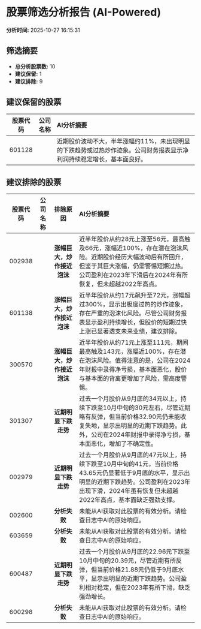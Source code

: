 # 股票筛选分析报告 (AI-Powered)

**分析时间:** 2025-10-27 16:15:31

## 筛选摘要

- **总分析股票数:** 10
- **建议保留:** 1
- **建议排除:** 9

## 建议保留的股票

| 股票代码 | 公司名称 | AI分析摘要 |
|:---:|:---:|:---|
| 601128 |  | 近期股价波动不大，半年涨幅约11%，未出现明显的下跌趋势或过热炒作迹象。公司财务报表显示净利润持续稳定增长，基本面良好。 |

## 建议排除的股票

| 股票代码 | 公司名称 | 排除原因 | AI分析摘要 |
|:---:|:---:|:---:|:---|
| 002938 |  | **涨幅巨大，炒作接近泡沫** | 近半年股价从约28元上涨至56元，最高触及66元，涨幅近100%，存在潜在泡沫风险。近期股价经历大幅波动后有所回升，但鉴于其巨大涨幅，仍需警惕短期过热。公司盈利在2023年下滑后在2024年有所恢复，但未超越2022年高点。 |
| 601138 |  | **涨幅巨大，炒作接近泡沫** | 近半年股价从约17元飙升至72元，涨幅超过300%，显示出极度过热的炒作迹象，存在严重的泡沫化风险。尽管公司财务报表显示盈利持续增长，但股价的短期过快上涨已显著透支未来业绩，建议排除。 |
| 300570 |  | **涨幅巨大，炒作接近泡沫** | 近半年股价从约71元上涨至111元，期间最高触及143元，涨幅近100%，存在潜在泡沫风险。值得注意的是，公司在2024年财报中录得净亏损，基本面恶化，股价与基本面的背离更增加了风险，需高度警惕。 |
| 301307 |  | **近期明显下跌走势** | 过去一个月股价从9月底的34元以上，持续下跌至10月中旬的30元左右，尽管近期略有反弹，但当前价格32.90元仍未能收复失地，显示出明显的近期下跌趋势。此外，公司在2024年财报中录得净亏损，基本面恶化，增加了不确定性。 |
| 002979 |  | **近期明显下跌走势** | 过去一个月股价从9月底的47元以上，持续下跌至10月中旬的41元，当前价格43.65元仍显著低于9月底的水平，显示出明显的近期下跌趋势。公司盈利在2023年出现下滑，2024年虽有恢复但未超越2022年高点，基本面缺乏强劲支撑。 |
| 002600 |  | **分析失败** | 未能从AI获取对此股票的有效分析。请检查日志中AI的原始响应。 |
| 603659 |  | **分析失败** | 未能从AI获取对此股票的有效分析。请检查日志中AI的原始响应。 |
| 600487 |  | **近期明显下跌走势** | 过去一个月股价从9月底的22.96元下跌至10月中旬的20.39元，尽管近期有所反弹，但当前价格21.88元仍低于9月底水平，显示出明显的近期下跌趋势。公司盈利相对稳定，但在2023年有所下滑，缺乏强劲增长。 |
| 600298 |  | **分析失败** | 未能从AI获取对此股票的有效分析。请检查日志中AI的原始响应。 |
